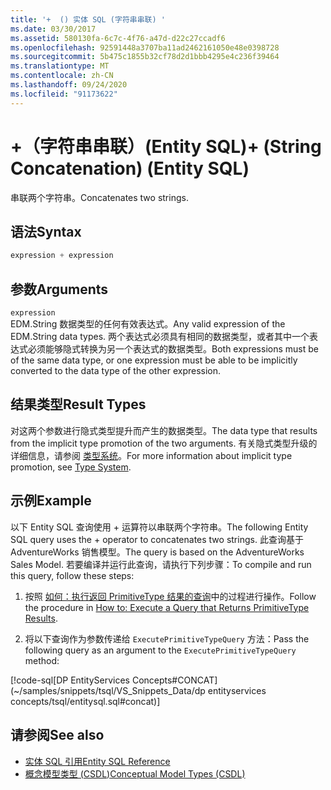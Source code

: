 ```yaml
---
title: '+  () 实体 SQL (字符串串联) '
ms.date: 03/30/2017
ms.assetid: 580130fa-6c7c-4f76-a47d-d22c27ccadf6
ms.openlocfilehash: 92591448a3707ba11ad2462161050e48e0398728
ms.sourcegitcommit: 5b475c1855b32cf78d2d1bbb4295e4c236f39464
ms.translationtype: MT
ms.contentlocale: zh-CN
ms.lasthandoff: 09/24/2020
ms.locfileid: "91173622"
---
```

# <a name="-string-concatenation-entity-sql"></a><span data-ttu-id="99f8d-102">+（字符串串联）(Entity SQL)</span><span class="sxs-lookup"><span data-stu-id="99f8d-102">+ (String Concatenation) (Entity SQL)</span></span>

<span data-ttu-id="99f8d-103">串联两个字符串。</span><span class="sxs-lookup"><span data-stu-id="99f8d-103">Concatenates two strings.</span></span>  
  
## <a name="syntax"></a><span data-ttu-id="99f8d-104">语法</span><span class="sxs-lookup"><span data-stu-id="99f8d-104">Syntax</span></span>  
  
```sql  
expression + expression  
```  
  
## <a name="arguments"></a><span data-ttu-id="99f8d-105">参数</span><span class="sxs-lookup"><span data-stu-id="99f8d-105">Arguments</span></span>  

 `expression`  
 <span data-ttu-id="99f8d-106">EDM.String 数据类型的任何有效表达式。</span><span class="sxs-lookup"><span data-stu-id="99f8d-106">Any valid expression of the EDM.String data types.</span></span> <span data-ttu-id="99f8d-107">两个表达式必须具有相同的数据类型，或者其中一个表达式必须能够隐式转换为另一个表达式的数据类型。</span><span class="sxs-lookup"><span data-stu-id="99f8d-107">Both expressions must be of the same data type, or one expression must be able to be implicitly converted to the data type of the other expression.</span></span>  
  
## <a name="result-types"></a><span data-ttu-id="99f8d-108">结果类型</span><span class="sxs-lookup"><span data-stu-id="99f8d-108">Result Types</span></span>  

 <span data-ttu-id="99f8d-109">对这两个参数进行隐式类型提升而产生的数据类型。</span><span class="sxs-lookup"><span data-stu-id="99f8d-109">The data type that results from the implicit type promotion of the two arguments.</span></span> <span data-ttu-id="99f8d-110">有关隐式类型升级的详细信息，请参阅 [类型系统](type-system-entity-sql.md)。</span><span class="sxs-lookup"><span data-stu-id="99f8d-110">For more information about implicit type promotion, see [Type System](type-system-entity-sql.md).</span></span>  
  
## <a name="example"></a><span data-ttu-id="99f8d-111">示例</span><span class="sxs-lookup"><span data-stu-id="99f8d-111">Example</span></span>  

 <span data-ttu-id="99f8d-112">以下 Entity SQL 查询使用 + 运算符以串联两个字符串。</span><span class="sxs-lookup"><span data-stu-id="99f8d-112">The following Entity SQL query uses the + operator to concatenates two strings.</span></span> <span data-ttu-id="99f8d-113">此查询基于 AdventureWorks 销售模型。</span><span class="sxs-lookup"><span data-stu-id="99f8d-113">The query is based on the AdventureWorks Sales Model.</span></span> <span data-ttu-id="99f8d-114">若要编译并运行此查询，请执行下列步骤：</span><span class="sxs-lookup"><span data-stu-id="99f8d-114">To compile and run this query, follow these steps:</span></span>  
  
1. <span data-ttu-id="99f8d-115">按照 [如何：执行返回 PrimitiveType 结果的查询](../how-to-execute-a-query-that-returns-primitivetype-results.md)中的过程进行操作。</span><span class="sxs-lookup"><span data-stu-id="99f8d-115">Follow the procedure in [How to: Execute a Query that Returns PrimitiveType Results](../how-to-execute-a-query-that-returns-primitivetype-results.md).</span></span>  
  
2. <span data-ttu-id="99f8d-116">将以下查询作为参数传递给 `ExecutePrimitiveTypeQuery` 方法：</span><span class="sxs-lookup"><span data-stu-id="99f8d-116">Pass the following query as an argument to the `ExecutePrimitiveTypeQuery` method:</span></span>  
  
 [!code-sql[DP EntityServices Concepts#CONCAT](~/samples/snippets/tsql/VS_Snippets_Data/dp entityservices concepts/tsql/entitysql.sql#concat)]  
  
## <a name="see-also"></a><span data-ttu-id="99f8d-117">请参阅</span><span class="sxs-lookup"><span data-stu-id="99f8d-117">See also</span></span>

- [<span data-ttu-id="99f8d-118">实体 SQL 引用</span><span class="sxs-lookup"><span data-stu-id="99f8d-118">Entity SQL Reference</span></span>](entity-sql-reference.md)
- [<span data-ttu-id="99f8d-119">概念模型类型 (CSDL)</span><span class="sxs-lookup"><span data-stu-id="99f8d-119">Conceptual Model Types (CSDL)</span></span>](/ef/ef6/modeling/designer/advanced/edmx/csdl-spec#conceptual-model-types-csdl)
